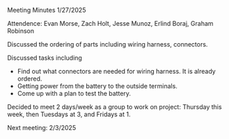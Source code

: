 Meeting Minutes 1/27/2025

Attendence: Evan Morse, Zach Holt, Jesse Munoz, Erlind Boraj, Graham Robinson

Discussed the ordering of parts including wiring harness, connectors.

Discussed tasks including
  - Find out what connectors are needed for wiring harness. It is already ordered.
  - Getting power from the battery to the outside terminals.
  - Come up with a plan to test the battery.

Decided to meet 2 days/week as a group to work on project:
  Thursday this week, then
  Tuesdays at 3, and Fridays at 1.

Next meeting: 2/3/2025

